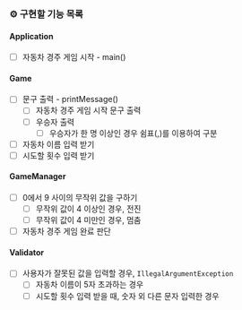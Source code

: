 ### ⚙️ 구현할 기능 목록

#### Application
- [ ] 자동차 경주 게임 시작 - main()

#### Game
- [ ] 문구 출력 - printMessage()
  - [ ] 자동차 경주 게임 시작 문구 출력
  - [ ] 우승자 출력
    - [ ] 우승자가 한 명 이상인 경우 쉼표(,)를 이용하여 구분
- [ ] 자동차 이름 입력 받기
- [ ] 시도할 횟수 입력 받기

#### GameManager
- [ ] 0에서 9 사이의 무작위 값을 구하기
  - [ ] 무작위 값이 4 이상인 경우, 전진
  - [ ] 무작위 값이 4 미만인 경우, 멈춤
- [ ] 자동차 경주 게임 완료 판단

#### Validator
- [ ] 사용자가 잘못된 값을 입력할 경우, `IllegalArgumentException`
    - [ ] 자동차 이름이 5자 초과하는 경우
    - [ ] 시도할 횟수 입력 받을 때, 숫자 외 다른 문자 입력한 경우